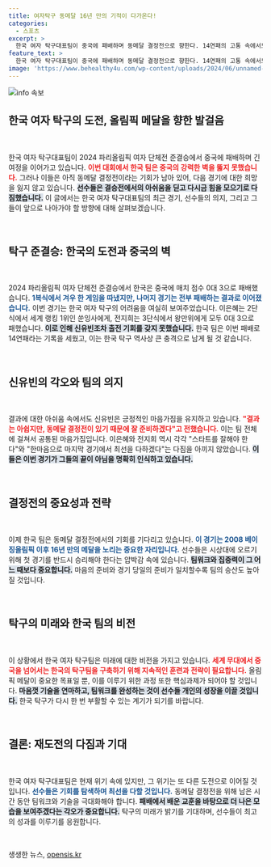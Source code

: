 ```yaml
---
title: 여자탁구 동메달 16년 만의 기적이 다가온다!
categories:
  - 스포츠
excerpt: >
  한국 여자 탁구대표팀이 중국에 패배하며 동메달 결정전으로 향한다. 14연패의 고통 속에서도 선수들은 결의를 다지며 다시 한번 메달의 기회를 노린다!
feature_text: >
  한국 여자 탁구대표팀이 중국에 패배하며 동메달 결정전으로 향한다. 14연패의 고통 속에서도 선수들은 결의를 다지며 다시 한번 메달의 기회를 노린다!
image: 'https://www.behealthy4u.com/wp-content/uploads/2024/06/unnamed-file.png'
---
```


<p><img src="https://www.behealthy4u.com/wp-content/uploads/2024/06/unnamed-file.png" alt="info 속보" /></p>

<h2 data-ke-size="size26">한국 여자 탁구의 도전, 올림픽 메달을 향한 발걸음</h2>

<p data-ke-size="size16">&nbsp;</p>

<p data-ke-size="size16">한국 여자 탁구대표팀이 2024 파리올림픽 여자 단체전 준결승에서 중국에 패배하며 긴 여정을 이어가고 있습니다. <b><span style="color: #ee2323;">이번 대회에서 한국 팀은 중국의 강력한 벽을 뚫지 못했습니다.</span></b> 그러나 이들은 아직 동메달 결정전이라는 기회가 남아 있어, 다음 경기에 대한 희망을 잃지 않고 있습니다. <b><span style="background-color: #21538527;">선수들은 결승전에서의 아쉬움을 딛고 다시금 힘을 모으기로 다짐했습니다.</span></b> 이 글에서는 한국 여자 탁구대표팀의 최근 경기, 선수들의 의지, 그리고 그들이 앞으로 나아가야 할 방향에 대해 살펴보겠습니다.</p>

<p data-ke-size="size16">&nbsp;</p>

<h2 data-ke-size="size26">탁구 준결승: 한국의 도전과 중국의 벽</h2>

<p data-ke-size="size16">&nbsp;</p>

<p data-ke-size="size16">2024 파리올림픽 여자 단체전 준결승에서 한국은 중국에 매치 점수 0대 3으로 패배했습니다. <b><span style="color: #1a5490;">1복식에서 겨우 한 게임을 따냈지만, 나머지 경기는 전부 패배하는 결과로 이어졌습니다.</span></b> 이번 경기는 한국 여자 탁구의 어려움을 여실히 보여주었습니다. 이은혜는 2단식에서 세계 랭킹 1위인 쑨잉사에게, 전지희는 3단식에서 왕만위에게 모두 0대 3으로 패했습니다. <b><span style="background-color: #21538527;">이로 인해 신유빈조차 출전 기회를 갖지 못했습니다.</span></b> 한국 팀은 이번 패배로 14연패라는 기록을 세웠고, 이는 한국 탁구 역사상 큰 충격으로 남게 될 것 같습니다.</p>

<p data-ke-size="size16">&nbsp;</p>

<h2 data-ke-size="size26">신유빈의 각오와 팀의 의지</h2>

<p data-ke-size="size16">&nbsp;</p>

<p data-ke-size="size16">결과에 대한 아쉬움 속에서도 신유빈은 긍정적인 마음가짐을 유지하고 있습니다. <b><span style="color: #ee2323;">"결과는 아쉽지만, 동메달 결정전이 있기 때문에 잘 준비하겠다"고 전했습니다.</span></b> 이는 팀 전체에 걸쳐서 공통된 마음가짐입니다. 이은혜와 전지희 역시 각각 "스타트를 잘해야 한다"와 "한마음으로 마지막 경기에서 최선을 다하겠다"는 다짐을 아끼지 않았습니다. <b><span style="background-color: #21538527;">이들은 이번 경기가 그들의 끝이 아님을 명확히 인식하고 있습니다.</span></b> </p>

<p data-ke-size="size16">&nbsp;</p>

<h2 data-ke-size="size26">결정전의 중요성과 전략</h2>

<p data-ke-size="size16">&nbsp;</p>

<p data-ke-size="size16">이제 한국 팀은 동메달 결정전에서의 기회를 기다리고 있습니다. <b><span style="color: #1a5490;">이 경기는 2008 베이징올림픽 이후 16년 만의 메달을 노리는 중요한 자리입니다.</span></b> 선수들은 시상대에 오르기 위해 첫 경기를 반드시 승리해야 한다는 압박감 속에 있습니다. <b><span style="background-color: #21538527;">팀워크와 집중력이 그 어느 때보다 중요합니다.</span></b> 마음의 준비와 경기 당일의 준비가 일치할수록 팀의 승산도 높아질 것입니다.</p>

<p data-ke-size="size16">&nbsp;</p>

<h2 data-ke-size="size26">탁구의 미래와 한국 팀의 비전</h2>

<p data-ke-size="size16">&nbsp;</p>

<p data-ke-size="size16">이 상황에서 한국 여자 탁구팀은 미래에 대한 비전을 가지고 있습니다. <b><span style="color: #ee2323;">세계 무대에서 중국을 넘어서는 한국의 탁구팀을 구축하기 위해 지속적인 훈련과 전략이 필요합니다.</span></b> 올림픽 메달이 중요한 목표일 뿐, 이를 이루기 위한 과정 또한 핵심과제가 되어야 할 것입니다. <b><span style="background-color: #21538527;">마음껏 기술을 연마하고, 팀워크를 완성하는 것이 선수들 개인의 성장을 이끌 것입니다.</span></b> 한국 탁구가 다시 한 번 부활할 수 있는 계기가 되기를 바랍니다.</p>

<p data-ke-size="size16">&nbsp;</p>

<h2 data-ke-size="size26">결론: 재도전의 다짐과 기대</h2>

<p data-ke-size="size16">&nbsp;</p>

<p data-ke-size="size16">한국 여자 탁구대표팀은 현재 위기 속에 있지만, 그 위기는 또 다른 도전으로 이어질 것입니다. <b><span style="color: #1a5490;">선수들은 기회를 탐색하며 최선을 다할 것입니다.</span></b> 동메달 결정전을 위해 남은 시간 동안 팀워크와 기술을 극대화해야 합니다. <b><span style="background-color: #21538527;">패배에서 배운 교훈을 바탕으로 더 나은 모습을 보여주겠다는 각오가 중요합니다.</span></b> 탁구의 미래가 밝기를 기대하며, 선수들이 최고의 성과를 이루기를 응원합니다.</p>

<p data-ke-size="size16">&nbsp;</p>
생생한 뉴스, <a href="https://opensis.kr" rel="dofollow">opensis.kr</a>


